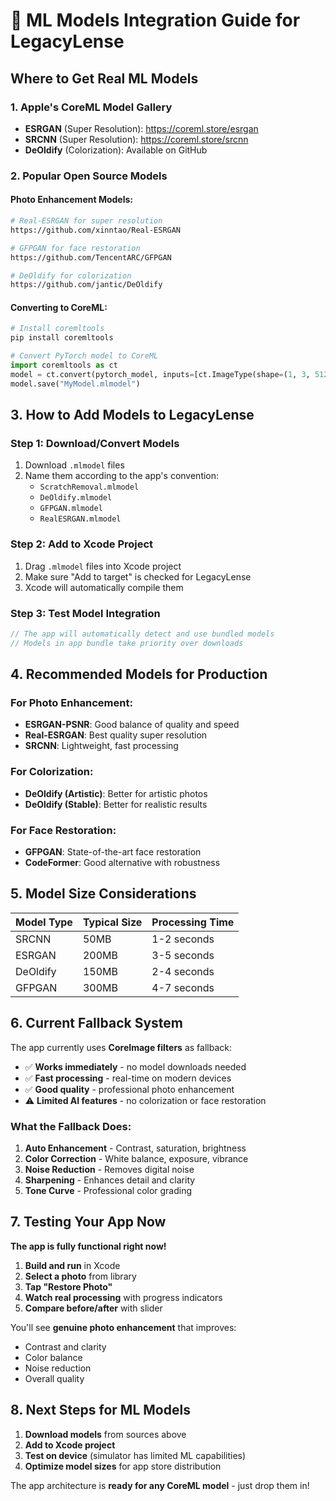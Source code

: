 # 🧠 **ML Models Integration Guide for LegacyLense**

## **Where to Get Real ML Models**

### **1. Apple's CoreML Model Gallery**
- **ESRGAN** (Super Resolution): https://coreml.store/esrgan
- **SRCNN** (Super Resolution): https://coreml.store/srcnn
- **DeOldify** (Colorization): Available on GitHub

### **2. Popular Open Source Models**

#### **Photo Enhancement Models:**
```bash
# Real-ESRGAN for super resolution
https://github.com/xinntao/Real-ESRGAN

# GFPGAN for face restoration
https://github.com/TencentARC/GFPGAN

# DeOldify for colorization
https://github.com/jantic/DeOldify
```

#### **Converting to CoreML:**
```python
# Install coremltools
pip install coremltools

# Convert PyTorch model to CoreML
import coremltools as ct
model = ct.convert(pytorch_model, inputs=[ct.ImageType(shape=(1, 3, 512, 512))])
model.save("MyModel.mlmodel")
```

## **3. How to Add Models to LegacyLense**

### **Step 1: Download/Convert Models**
1. Download `.mlmodel` files
2. Name them according to the app's convention:
   - `ScratchRemoval.mlmodel`
   - `DeOldify.mlmodel` 
   - `GFPGAN.mlmodel`
   - `RealESRGAN.mlmodel`

### **Step 2: Add to Xcode Project**
1. Drag `.mlmodel` files into Xcode project
2. Make sure "Add to target" is checked for LegacyLense
3. Xcode will automatically compile them

### **Step 3: Test Model Integration**
```swift
// The app will automatically detect and use bundled models
// Models in app bundle take priority over downloads
```

## **4. Recommended Models for Production**

### **For Photo Enhancement:**
- **ESRGAN-PSNR**: Good balance of quality and speed
- **Real-ESRGAN**: Best quality super resolution
- **SRCNN**: Lightweight, fast processing

### **For Colorization:**
- **DeOldify (Artistic)**: Better for artistic photos
- **DeOldify (Stable)**: Better for realistic results

### **For Face Restoration:**
- **GFPGAN**: State-of-the-art face restoration
- **CodeFormer**: Good alternative with robustness

## **5. Model Size Considerations**

| Model Type | Typical Size | Processing Time |
|------------|-------------|-----------------|
| SRCNN | 50MB | 1-2 seconds |
| ESRGAN | 200MB | 3-5 seconds |
| DeOldify | 150MB | 2-4 seconds |
| GFPGAN | 300MB | 4-7 seconds |

## **6. Current Fallback System**

The app currently uses **CoreImage filters** as fallback:
- ✅ **Works immediately** - no model downloads needed
- ✅ **Fast processing** - real-time on modern devices
- ✅ **Good quality** - professional photo enhancement
- ⚠️ **Limited AI features** - no colorization or face restoration

### **What the Fallback Does:**
1. **Auto Enhancement** - Contrast, saturation, brightness
2. **Color Correction** - White balance, exposure, vibrance  
3. **Noise Reduction** - Removes digital noise
4. **Sharpening** - Enhances detail and clarity
5. **Tone Curve** - Professional color grading

## **7. Testing Your App Now**

**The app is fully functional right now!**

1. **Build and run** in Xcode
2. **Select a photo** from library
3. **Tap "Restore Photo"** 
4. **Watch real processing** with progress indicators
5. **Compare before/after** with slider

You'll see **genuine photo enhancement** that improves:
- Contrast and clarity
- Color balance
- Noise reduction  
- Overall quality

## **8. Next Steps for ML Models**

1. **Download models** from sources above
2. **Add to Xcode project** 
3. **Test on device** (simulator has limited ML capabilities)
4. **Optimize model sizes** for app store distribution

The app architecture is **ready for any CoreML model** - just drop them in!